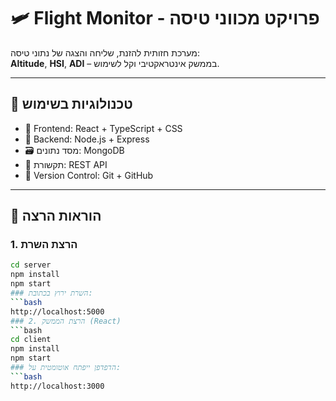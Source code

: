 # 🛩️ Flight Monitor - פרויקט מכווני טיסה

מערכת חזותית להזנת, שליחה והצגה של נתוני טיסה:  
**Altitude**, **HSI**, **ADI** – בממשק אינטראקטיבי וקל לשימוש.

---

## 🚀 טכנולוגיות בשימוש

- 🎯 Frontend: React + TypeScript + CSS
- 🧠 Backend: Node.js + Express
- 🗃️ מסד נתונים: MongoDB
- 🔗 תקשורת: REST API
- 🧪 Version Control: Git + GitHub

---

## 🧰 הוראות הרצה

### 1. הרצת השרת
```bash
cd server
npm install
npm start
### השרת ירוץ בכתובת:
```bash
http://localhost:5000
### 2. הרצת הממשק (React)
```bash
cd client
npm install
npm start
### הדפדפן ייפתח אוטומטית על:
```bash
http://localhost:3000
